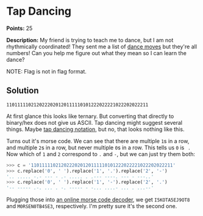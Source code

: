 Tap Dancing
===========

**Points:** 25

**Description:** 
My friend is trying to teach me to dance, but I am not rhythmically coordinated! They sent me a list of [dance moves](cipher.txt) but they're all numbers! Can you help me figure out what they mean so I can learn the dance?

NOTE: Flag is not in flag format.

Solution
--------

```
1101111102120222020120111110101222022221022202022211
```

At first glance this looks like ternary. But converting that directly to binary/hex does not give us ASCII. Tap dancing might suggest several things. Maybe [tap dancing notation](), but no, that looks nothing like this.

Turns out it's morse code. We can see that there are multiple `1`s in a row, and multiple `2`s in a row, but never multiple `0`s in a row. This tells us `0` is ` `. Now which of `1` and `2` correspond to `.` and `-`, but we can just try them both:

```python
>>> c = '1101111102120222020120111110101222022221022202022211'
>>> c.replace('0', ' ').replace('1', '.').replace('2', '-')
'.. ..... -.- --- - .- ..... . .--- ----. --- - ---..'
>>> c.replace('0', ' ').replace('1', '-').replace('2', '.')
'-- ----- .-. ... . -. ----- - -... ....- ... . ...--'
```

Plugging those into [an online morse code decoder](https://morsecode.world/international/translator.html), we get `I5KOTA5EJ9OT8` and `M0RSEN0TB4SE3`, respectively. I'm pretty sure it's the second one.
